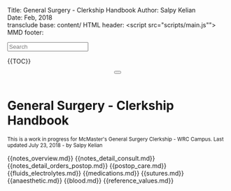 Title:    General Surgery - Clerkship Handbook 
Author:   Salpy Kelian  
Date:    Feb, 2018  
transclude base: content/
HTML header: <!--add ins-->
	<meta http-equiv="cleartype" content="on">
    <meta name="MobileOptimized" content="320">
    <meta name="HandheldFriendly" content="True">
    <meta name="apple-mobile-web-app-capable" content="yes">
    <meta name="apple-mobile-web-app-status-bar-style" content="black-translucent">
	<meta name="viewport" content="width=device-width, initial-scale=1.0, user-scalable=no">
	<!--/end add ins-->
	<script src="scripts/main.js""></script>
        <link href="css/main.css" rel="stylesheet" type="text/css" />
  	<link rel="manifest" href="manifest.json">
MMD footer: <script src="scripts/source.js"></script><script>
	if('serviceWorker' in navigator) {
		navigator.serviceWorker
			.register('/offlineServiceWorker.js')
			.then(function onSuccess() { console.log("Service Worker Registered");
			});
	}</script>
 

<nav id="menu"> 
<input type="search" class="search" placeholder="Search" />

{{TOC}}

 </nav>
 <header class="fixed-header"><button class="hamburger hamburger--squeeze js-slideout-toggle" type="button"><span class="hamburger-box"><span class="hamburger-inner"></span></span></button></header>
<main id="main">
<h1>General Surgery - Clerkship Handbook</h1>
<small>This is a work in progress for McMaster's General Surgery Clerkship - WRC Campus. Last updated July 23, 2018 - by Salpy Kelian</small><br/>

{{notes_overview.md}}
{{notes_detail_consult.md}}
{{notes_detail_orders_postop.md}}
{{postop_care.md}}
{{fluids_electrolytes.md}}
{{medications.md}}
{{sutures.md}}
{{anaesthetic.md}}
{{blood.md}}
{{reference_values.md}}
</main>
